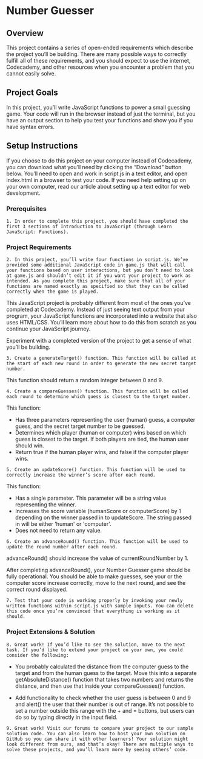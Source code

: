 # Number Guesser

## Overview

This project contains a series of open-ended requirements which describe the project you’ll be building. There are many possible ways to correctly fulfill all of these requirements, and you should expect to use the internet, Codecademy, and other resources when you encounter a problem that you cannot easily solve.

## Project Goals

In this project, you’ll write JavaScript functions to power a small guessing game. Your code will run in the browser instead of just the terminal, but you have an output section to help you test your functions and show you if you have syntax errors.

## Setup Instructions

If you choose to do this project on your computer instead of Codecademy, you can download what you’ll need by clicking the “Download” button below. You’ll need to open and work in script.js in a text editor, and open index.html in a browser to test your code. If you need help setting up on your own computer, read our article about setting up a text editor for web development.

### Prerequisites

```1. In order to complete this project, you should have completed the first 3 sections of Introduction to JavaScript (through Learn JavaScript: Functions).```

### Project Requirements
```2. In this project, you’ll write four functions in script.js. We’ve provided some additional JavaScript code in game.js that will call your functions based on user interactions, but you don’t need to look at game.js and shouldn’t edit it if you want your project to work as intended. As you complete this project, make sure that all of your functions are named exactly as specified so that they can be called correctly when the game is played.```

This JavaScript project is probably different from most of the ones you’ve completed at Codecademy. Instead of just seeing text output from your program, your JavaScript functions are incorporated into a website that also uses HTML/CSS. You’ll learn more about how to do this from scratch as you continue your JavaScript journey.

Experiment with a completed version of the project to get a sense of what you’ll be building.

```3. Create a generateTarget() function. This function will be called at the start of each new round in order to generate the new secret target number.```

This function should return a random integer between 0 and 9.

```4. Create a compareGuesses() function. This function will be called each round to determine which guess is closest to the target number.```

This function:

- Has three parameters representing the user (human) guess, a computer guess, and the secret target number to be guessed.
- Determines which player (human or computer) wins based on which guess is closest to the target. If both players are tied, the human user should win.
- Return true if the human player wins, and false if the computer player wins.


```5. Create an updateScore() function. This function will be used to correctly increase the winner’s score after each round.```

This function:

- Has a single parameter. This parameter will be a string value representing the winner.
- Increases the score variable (humanScore or computerScore) by 1 depending on the winner passed in to updateScore. The string passed in will be either 'human' or 'computer'.
- Does not need to return any value.

```6. Create an advanceRound() function. This function will be used to update the round number after each round.```

advanceRound() should increase the value of currentRoundNumber by 1.

After completing advanceRound(), your Number Guesser game should be fully operational. You should be able to make guesses, see your or the computer score increase correctly, move to the next round, and see the correct round displayed.

```7. Test that your code is working properly by invoking your newly written functions within script.js with sample inputs. You can delete this code once you’re convinced that everything is working as it should.```

### Project Extensions & Solution

```8. Great work! If you’d like to see the solution, move to the next task. If you’d like to extend your project on your own, you could consider the following:```

- You probably calculated the distance from the computer guess to the target and from the human guess to the target. Move this into a separate getAbsoluteDistance() function that takes two numbers and returns the distance, and then use that inside your compareGuesses() function.

- Add functionality to check whether the user guess is between 0 and 9 and alert() the user that their number is out of range. It’s not possible to set a number outside this range with the + and = buttons, but users can do so by typing directly in the input field.

```9. Great work! Visit our forums to compare your project to our sample solution code. You can also learn how to host your own solution on GitHub so you can share it with other learners! Your solution might look different from ours, and that’s okay! There are multiple ways to solve these projects, and you’ll learn more by seeing others’ code.```
